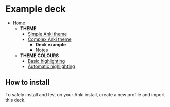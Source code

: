 # Example deck

- [Home](../../README.md)
  - **THEME**
    - [Simple Anki theme](../themes/README.md#basic-field-template)
    - [Complex Anki theme](../themes/README.md#complex-field-template)
      - **Deck example**
      - [Notes](../themes/README.md#notes)
  - **THEME COLOURS**
    - [Basic highlighting](../themes/assets/css/README.md)
    - [Automatic highlighting](../themes/assets/css/README.md#automatic-syntax-highlighting-with-highlightjs)

## How to install

To safely install and test on your Anki install, create a new profile and import this deck.
